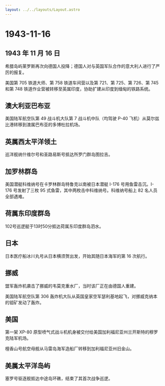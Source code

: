 ```yaml
---
layout: ../../layouts/Layout.astro
---
```


# 1943-11-16

## 1943 年 11 月 16 日

希腊岛屿莱罗斯再次向德国人投降；德国人对与英国军队合作的意大利人进行了严厉的报复。

美国第 705 铁道大师、第 758 铁道车间营以及第 721、第 725、第 726、第 745
和第 748 铁道作业营被转移至英属印度，协助扩建从印度到缅甸的铁路系统。

## 澳大利亚巴布亚

美国陆军航空队第 49 战斗机大队第 7 战斗机中队（均驾驶 P-40
飞机）从莫尔兹比港转移到澳属巴布亚的多博杜拉机场。

## 英属西太平洋领土

巡洋舰纳什维尔号和圣路易斯号抵达所罗门群岛图拉吉。

## 加罗林群岛

美国潜艇科维纳号在卡罗林群岛特鲁克以南被日本潜艇 I-176
号用鱼雷击沉。I-176 号发射了三枚 95
式鱼雷，其中两枚击中科维纳号。科维纳号船上 82 名人员全部遇难。

## 荷属东印度群岛

102号巡逻艇于13时50分抵达荷属东印度群岛泗水。

## 日本

日本医疗船冰川丸号从日本横须贺出发，开始其随日本海军的第 16 次航行。

## 挪威

盟军轰炸机袭击了挪威的韦莫克重水厂，当时该厂正在由德国人重建。

美国陆军航空队第 306
轰炸机大队从英国皇家空军瑟利基地起飞，对挪威克纳本的钼矿发动了轰炸。

## 美国

第一架 XP-80
原型喷气式战斗机机身被交付给美国加利福尼亚州兰开斯特的穆罗克陆军机场。

檀香山号航空母舰从马雷岛海军造船厂转移到加利福尼亚州旧金山。

## 美属太平洋岛屿

塞罗号驱逐舰抵达中途岛环礁，结束了其首次战争巡逻。